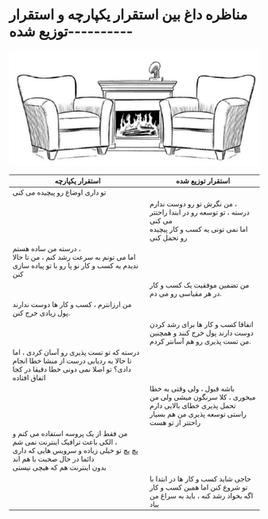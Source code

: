 # مناظره داغ بین استقرار یکپارچه و استقرار توزیع شده----------

![](./Images/Pasted%20image%2020240404120027.png)


| استقرار یکپارچه                                                                                                                                                                 | استقرار توزیع شده                                                                                                                          |
| ------------------------------------------------------------------------------------------------------------------------------------------------------------------------------- | ------------------------------------------------------------------------------------------------------------------------------------------ |
| تو داری اوضاع رو پیچیده می کنی                                                                                                                                                  |                                                                                                                                            |
|                                                                                                                                                                                 | من نگرش تو رو دوست ندارم ، <br>درسته ، تو توسعه رو در ابتدا راحتتر می کنی <br>اما نمی تونی یه کسب و کار پیچیده رو تحمل کنی                 |
| درسته من ساده هستم ، <br>اما می تونم به سرعت رشد کنم ، من تا حالا ندیدم یه کسب و کار نو پا رو با تو پیاده سازی کنن                                                              |                                                                                                                                            |
|                                                                                                                                                                                 | من تضمین موفقیت یک کسب و کار در هر مقیاسی رو می دم.                                                                                        |
| من ارزانترم ، کسب و کار ها دوست ندارند پول زیادی خرج کنن.                                                                                                                       |                                                                                                                                            |
|                                                                                                                                                                                 | اتفاقا کسب و کار ها برای رشد کردن دوست دارند پول خرج کنند و همچنین من تست پذیری رو هم آسانتر کردم.                                         |
| درسته که تو تست پذیری رو آسان کردی ، اما تا حالا یه ردیابی درست از منشا خطا انجام دادی؟ تو اصلا نمی دونی خطا دقیقا در کجا اتفاق افتاده                                          |                                                                                                                                            |
|                                                                                                                                                                                 | باشه قبول ، ولی وقتی به خطا میخوری ، کلا سرنگون میشی ولی من تحمل پذیری خطای بالایی دارم <br>راستی توسعه پذیری من هم بسیار راحتتر از تو هست |
| من فقط از یک پروسه استفاده می کنم و الکی باعث ترافیک اینترنت نمی شم ، <br>پچ پچ تو خیلی زیاده و سرویس هایی که داری دائما در حال صحبت با هم اند<br>بدون اینترنت هم که هیچی نیستی |                                                                                                                                            |
|                                                                                                                                                                                 | حاجی شاید کسب و کار ها در ابتدا با تو شروع کنن اما همین کسب و کار اگه بخواد رشد کنه ، باید به سراغ من بیاد                                 |
